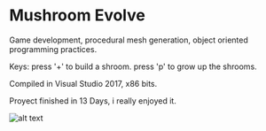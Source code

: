 # Mushroom Evolve
Game development, procedural mesh generation, object oriented programming practices.

Keys: 
press '+' to build a shroom.
press 'p' to grow up the shrooms.

Compiled in Visual Studio 2017, x86 bits.

Proyect finished in 13 Days, i really enjoyed it.

![alt text](https://github.com/NicolasMuras/mushroom_evolve/blob/Progress%20in%20pictures/DAY_12B.jpg?raw=true)
